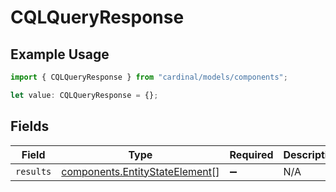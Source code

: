 # CQLQueryResponse

## Example Usage

```typescript
import { CQLQueryResponse } from "cardinal/models/components";

let value: CQLQueryResponse = {};
```

## Fields

| Field                                                                            | Type                                                                             | Required                                                                         | Description                                                                      |
| -------------------------------------------------------------------------------- | -------------------------------------------------------------------------------- | -------------------------------------------------------------------------------- | -------------------------------------------------------------------------------- |
| `results`                                                                        | [components.EntityStateElement](../../models/components/entitystateelement.md)[] | :heavy_minus_sign:                                                               | N/A                                                                              |